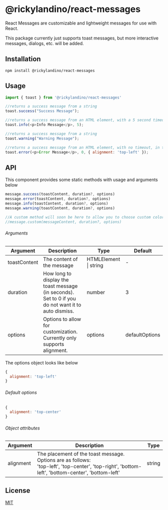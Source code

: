 # @rickylandino/react-messages

React Messages are customizable and lightweight messages for use with React. 

This package currently just supports toast messages, but more interactive messages, dialogs, etc. will be added.

## Installation
```npm
npm install @rickylandino/react-messages
```

## Usage

```javascript
import { toast } from '@rickylandino/react-messages'

//returns a success message from a string
toast.success("Success Message");

//returns a success message from an HTML element, with a 5 second timeout
toast.info(<p>Info Message</p>, 5);

//returns a success message from a string
toast.warning("Warning Message");

//returns a success message from an HTML element, with no timeout, in the top left corner of the screen
toast.error(<p>Error Message</p>, 0, { alignment: 'top-left' });

```

## API

This component provides some static methods with usage and arguments below

```javascript
message.success(toastContent, duration?, options)
message.error(toastContent, duration?, options)
message.info(toastContent, duration?, options)
message.warning(toastContent, duration?, options)

//A custom method will soon be here to allow you to choose custom colors and icons
//message.custom(messageContent, duration?, options)
```

###### Arguments

| Argument  | Description | Type | Default |
| ------------- | ----------------------- | ------------- | ----- |
| toastContent  | The content of the message  | HTMLElement \| string | \- |
| duration  | How long to display the toast message (in seconds). Set to 0 if you do not want it to auto dismiss.  | number | 3 |
| options | Options to allow for customization. Currently only supports alignment. | options | defaultOptions |

The options object looks like below
```javascript
{
  alignment: 'top-left'
}

```
###### Default options
```javascript
{
  alignment: 'top-center'
}

```

###### Object attributes
| Argument  | Description | Type |
| ------------- | ----------------------- | ------------- |
| alignment  | The placement of the toast message. Options are as follows: <br /> 'top-left', 'top-center', 'top-right', 'bottom-left', 'bottom-center', 'bottom-left'  | string |

## License
[MIT](https://choosealicense.com/licenses/mit/)

